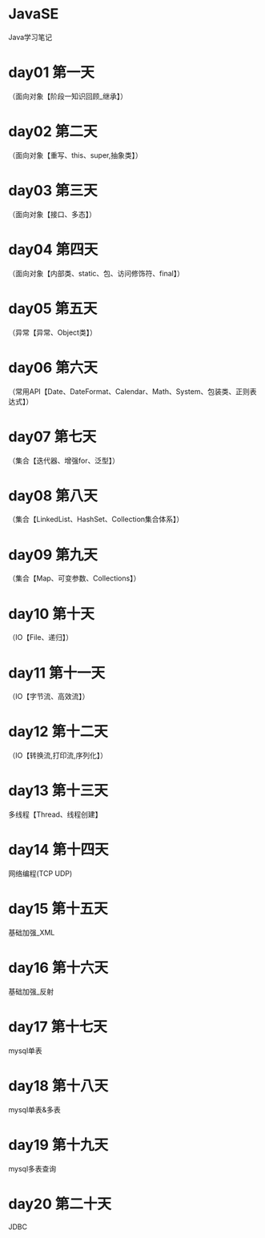 # JavaSE

Java学习笔记

# day01 第一天

（面向对象【阶段一知识回顾_继承】）

# day02 第二天

（面向对象【重写、this、super,抽象类】）

# day03 第三天

（面向对象【接口、多态】）

# day04 第四天

（面向对象【内部类、static、包、访问修饰符、final】）

# day05 第五天

（异常【异常、Object类】）

# day06 第六天

（常用API【Date、DateFormat、Calendar、Math、System、包装类、正则表达式】）

# day07 第七天

（集合【迭代器、增强for、泛型】）

# day08 第八天

（集合【LinkedList、HashSet、Collection集合体系】）

# day09 第九天

（集合【Map、可变参数、Collections】）

# day10 第十天

（IO【File、递归】）

# day11 第十一天

（IO【字节流、高效流】）

# day12 第十二天

（IO【转换流,打印流,序列化】）

# day13 第十三天

多线程【Thread、线程创建】

# day14 第十四天

网络编程(TCP UDP)

# day15 第十五天

基础加强_XML

# day16 第十六天

基础加强_反射

# day17 第十七天

mysql单表

# day18 第十八天

mysql单表&多表

# day19 第十九天

mysql多表查询

# day20 第二十天

JDBC